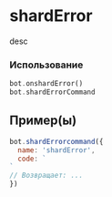 # shardError
desc
### Использование
```php
bot.onshardError()
bot.shardErrorCommand
```
## Пример(ы)

```javascript
bot.shardErrorcommand({
  name: 'shardError',
  code: `
`
// Возвращает: ...
})
```